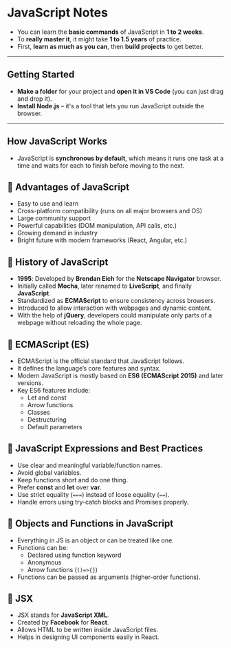 # JavaScript Notes

- You can learn the **basic commands** of JavaScript in **1 to 2 weeks**.
- To **really master it**, it might take **1 to 1.5 years** of practice.
- First, **learn as much as you can**, then **build projects** to get better.

---

## Getting Started

- **Make a folder** for your project and **open it in VS Code** (you can just drag and drop it).
- **Install Node.js** – it's a tool that lets you run JavaScript outside the browser.

---

## How JavaScript Works

- JavaScript is **synchronous by default**, which means it runs one task at a time and waits for each to finish before moving to the next.

## 🔹 Advantages of JavaScript
- Easy to use and learn
- Cross-platform compatibility (runs on all major browsers and OS)
- Large community support
- Powerful capabilities (DOM manipulation, API calls, etc.)
- Growing demand in industry
- Bright future with modern frameworks (React, Angular, etc.)

## 🔹 History of JavaScript
- **1995**: Developed by **Brendan Eich** for the **Netscape Navigator** browser.
- Initially called **Mocha**, later renamed to **LiveScript**, and finally **JavaScript**.
- Standardized as **ECMAScript** to ensure consistency across browsers.
- Introduced to allow interaction with webpages and dynamic content.
- With the help of **jQuery**, developers could manipulate only parts of a webpage without reloading the whole page.

## 🔹 ECMAScript (ES)
- ECMAScript is the official standard that JavaScript follows.
- It defines the language’s core features and syntax.
- Modern JavaScript is mostly based on **ES6 (ECMAScript 2015)** and later versions.
- Key ES6 features include:
  - Let and const
  - Arrow functions
  - Classes
  - Destructuring
  - Default parameters

## 🔹 JavaScript Expressions and Best Practices
- Use clear and meaningful variable/function names.
- Avoid global variables.
- Keep functions short and do one thing.
- Prefer **const** and **let** over **var**.
- Use strict equality (`===`) instead of loose equality (`==`).
- Handle errors using try-catch blocks and Promises properly.

## 🔹 Objects and Functions in JavaScript
- Everything in JS is an object or can be treated like one.
- Functions can be:
  - Declared using function keyword
  - Anonymous
  - Arrow functions (`()=>{}`)
- Functions can be passed as arguments (higher-order functions).

## 🔹 JSX
- JSX stands for **JavaScript XML**.
- Created by **Facebook** for **React**.
- Allows HTML to be written inside JavaScript files.
- Helps in designing UI components easily in React.

